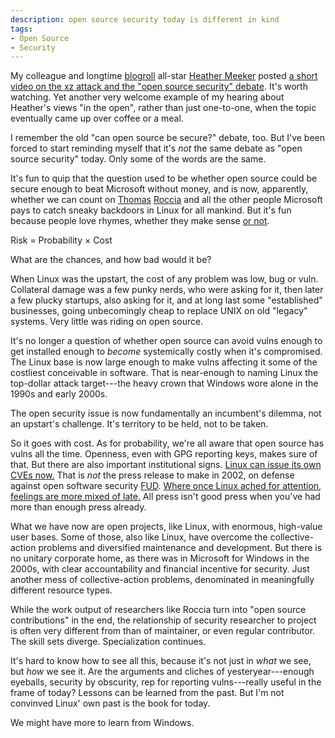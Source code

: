 ```yaml
---
description: open source security today is different in kind
tags:
- Open Source
- Security
---
```


My colleague and longtime [blogroll](/lists/Blogroll) all-star [Heather Meeker](https://heathermeeker.com) posted [a short video on the xz attack and the "open source security" debate](https://www.youtube.com/watch?v=KPvtQLQcP8s).  It's worth watching.  Yet another very welcome example of my hearing about Heather's views "in the open", rather than just one-to-one, when the topic eventually came up over coffee or a meal.

I remember the old "can open source be secure?" debate, too.  But I've been forced to start reminding myself that it's _not_ the same debate as "open source security" today.  Only some of the words are the same.

It's fun to quip that the question used to be whether open source could be secure enough to beat Microsoft without money, and is now, apparently, whether we can count on [Thomas](https://github.com/fr0gger) [ Roccia](https://www.sans.org/profiles/thomas-roccia/) and all the other people Microsoft pays to catch sneaky backdoors in Linux for all mankind. But it's fun because people love rhymes, whether they make sense [or not](https://www.youtube.com/watch?v=xfX8qVlYD6I&t=16s).

Risk = Probability &times; Cost

What are the chances, and how bad would it be?

When Linux was the upstart, the cost of any problem was low, bug or vuln.  Collateral damage was a few punky nerds, who were asking for it, then later a few plucky startups, also asking for it, and at long last some "established" businesses, going unbecomingly cheap to replace UNIX on old "legacy" systems.  Very little was riding on open source.

It's no longer a question of whether open source can avoid vulns enough to get installed enough to _become_ systemically costly when it's compromised.  The Linux base is now large enough to make vulns affecting it some of the costliest conceivable in software.  That is near-enough to naming Linux the top-dollar attack target---the heavy crown that Windows wore alone in the 1990s and early 2000s.

The open security issue is now fundamentally an incumbent's dilemma, not an upstart's challenge.  It's territory to be held, not to be taken.

So it goes with cost.  As for probability, we're all aware that open source has vulns all the time.  Openness, even with GPG reporting keys, makes sure of that.  But there are also important institutional signs.  [Linux can issue its own CVEs now.](https://lwn.net/Articles/961961/)  That is _not_ the press release to make in 2002, on defense against open software security <a href="https://en.wikipedia.org/wiki/Fear,_uncertainty,_and_doubt">FUD</a>.  [Where once Linux ached for attention, feelings are more mixed of late.](https://www.youtube.com/watch?v=tRlVk2nkXzs)  All press isn't good press when you've had more than enough press already.

What we have now are open projects, like Linux, with enormous, high-value user bases.  Some of those, also like Linux, have overcome the collective-action problems and diversified maintenance and development.  But there is no unitary corporate home, as there was in Microsoft for Windows in the 2000s, with clear accountability and financial incentive for security.  Just another mess of collective-action problems, denominated in meaningfully different resource types.

While the work output of researchers like Roccia turn into "open source contributions" in the end, the relationship of security researcher to project is often very different from than of maintainer, or even regular contributor.  The skill sets diverge.  Specialization continues.

It's hard to know how to see all this, because it's not just in _what_ we see, but _how_ we see it.  Are the arguments and cliches of yesteryear---enough eyeballs, security by obscurity, rep for reporting vulns---really useful in the frame of today?  Lessons can be learned from the past.  But I'm not convinved Linux' own past is the book for today.

We might have more to learn from Windows.
